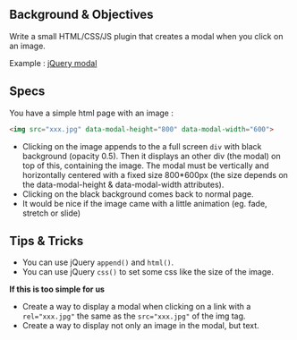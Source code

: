 ## Background & Objectives

Write a small HTML/CSS/JS plugin that creates a modal when you click on an image.

Example : [jQuery modal](http://kylefox.ca/jquery-modal/examples/)

## Specs

You have a simple html page with an image :

```html
<img src="xxx.jpg" data-modal-height="800" data-modal-width="600">
```

- Clicking on the image appends to the <body> a full screen `div` with black background (opacity 0.5).
  Then it displays an other div (the modal) on top of this, containing the image.
  The modal must be vertically and horizontally centered with a fixed size 800*600px (the size depends on the data-modal-height & data-modal-width attributes).
- Clicking on the black background comes back to normal page.
- It would be nice if the image came with a little animation (eg. fade, stretch or slide)

## Tips & Tricks

- You can use jQuery `append()` and `html()`.
- You can use jQuery `css()` to set some css like the size of the image.

**If this is too simple for us**

- Create a way to display a modal when clicking on a link with a `rel="xxx.jpg"` the same as the `src="xxx.jpg"` of the img tag.
- Create a way to display not only an image in the modal, but text.
